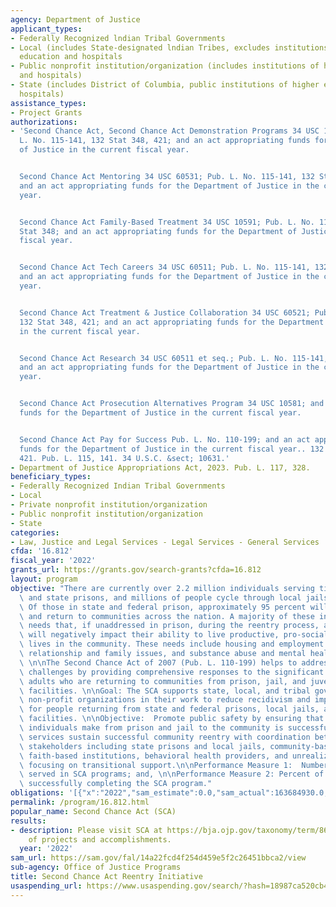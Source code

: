 ```yaml
---
agency: Department of Justice
applicant_types:
- Federally Recognized lndian Tribal Governments
- Local (includes State-designated lndian Tribes, excludes institutions of higher
  education and hospitals
- Public nonprofit institution/organization (includes institutions of higher education
  and hospitals)
- State (includes District of Columbia, public institutions of higher education and
  hospitals)
assistance_types:
- Project Grants
authorizations:
- 'Second Chance Act, Second Chance Act Demonstration Programs 34 USC 10631; Pub.
  L. No. 115-141, 132 Stat 348, 421; and an act appropriating funds for the Department
  of Justice in the current fiscal year.


  Second Chance Act Mentoring 34 USC 60531; Pub. L. No. 115-141, 132 Stat 348, 421;
  and an act appropriating funds for the Department of Justice in the current fiscal
  year.


  Second Chance Act Family-Based Treatment 34 USC 10591; Pub. L. No. 115-141, 132
  Stat 348; and an act appropriating funds for the Department of Justice in the current
  fiscal year.


  Second Chance Act Tech Careers 34 USC 60511; Pub. L. No. 115-141, 132 Stat 348;
  and an act appropriating funds for the Department of Justice in the current fiscal
  year.


  Second Chance Act Treatment & Justice Collaboration 34 USC 60521; Pub. L. No. 115-141,
  132 Stat 348, 421; and an act appropriating funds for the Department of Justice
  in the current fiscal year.


  Second Chance Act Research 34 USC 60511 et seq.; Pub. L. No. 115-141, 132 Stat 348;
  and an act appropriating funds for the Department of Justice in the current fiscal
  year.


  Second Chance Act Prosecution Alternatives Program 34 USC 10581; and an act appropriating
  funds for the Department of Justice in the current fiscal year.


  Second Chance Act Pay for Success Pub. L. No. 110-199; and an act appropriating
  funds for the Department of Justice in the current fiscal year.. 132 Stat. 348,
  421. Pub. L. 115, 141. 34 U.S.C. &sect; 10631.'
- Department of Justice Appropriations Act, 2023. Pub. L. 117, 328.
beneficiary_types:
- Federally Recognized Indian Tribal Governments
- Local
- Private nonprofit institution/organization
- Public nonprofit institution/organization
- State
categories:
- Law, Justice and Legal Services - Legal Services - General Services
cfda: '16.812'
fiscal_year: '2022'
grants_url: https://grants.gov/search-grants?cfda=16.812
layout: program
objective: "There are currently over 2.2 million individuals serving time in federal\
  \ and state prisons, and millions of people cycle through local jails every year.\
  \ Of those in state and federal prison, approximately 95 percent will be released\
  \ and return to communities across the nation. A majority of these individuals have\
  \ needs that, if unaddressed in prison, during the reentry process, and after release,\
  \ will negatively impact their ability to live productive, pro-social, crime-free\
  \ lives in the community. These needs include housing and employment challenges,\
  \ relationship and family issues, and substance abuse and mental health problems.\
  \ \n\nThe Second Chance Act of 2007 (Pub. L. 110-199) helps to address these significant\
  \ challenges by providing comprehensive responses to the significant number of incarcerated\
  \ adults who are returning to communities from prison, jail, and juvenile residential\
  \ facilities. \n\nGoal: The SCA supports state, local, and tribal governments and\
  \ non-profit organizations in their work to reduce recidivism and improve outcomes\
  \ for people returning from state and federal prisons, local jails, and juvenile\
  \ facilities. \n\nObjective:  Promote public safety by ensuring that the transition\
  \ individuals make from prison and jail to the community is successful.  These programming\
  \ services sustain successful community reentry with coordination between government\
  \ stakeholders including state prisons and local jails, community-based organizations,\
  \ faith-based institutions, behavioral health providers, and unrealized stakeholders\
  \ focusing on transitional support.\n\nPerformance Measure 1:  Number of people\
  \ served in SCA programs; and, \n\nPerformance Measure 2: Percent of participants\
  \ successfully completing the SCA program."
obligations: '[{"x":"2022","sam_estimate":0.0,"sam_actual":163684930.0,"usa_spending_actual":163999282.73},{"x":"2023","sam_estimate":125000000.0,"sam_actual":0.0,"usa_spending_actual":7252663.03},{"x":"2024","sam_estimate":117000000.0,"sam_actual":0.0,"usa_spending_actual":0.0}]'
permalink: /program/16.812.html
popular_name: Second Chance Act (SCA)
results:
- description: Please visit SCA at https://bja.ojp.gov/taxonomy/term/86406 for summary
    of projects and accomplishments.
  year: '2022'
sam_url: https://sam.gov/fal/14a22fcd4f254d459e5f2c26451bbca2/view
sub-agency: Office of Justice Programs
title: Second Chance Act Reentry Initiative
usaspending_url: https://www.usaspending.gov/search/?hash=18987ca520cb402284f6904a70ec2106
---
```

